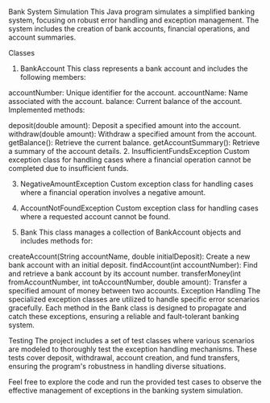 Bank System Simulation
This Java program simulates a simplified banking system, focusing on robust error handling and exception management. The system includes the creation of bank accounts, financial operations, and account summaries.

Classes
1. BankAccount
This class represents a bank account and includes the following members:

accountNumber: Unique identifier for the account.
accountName: Name associated with the account.
balance: Current balance of the account.
Implemented methods:

deposit(double amount): Deposit a specified amount into the account.
withdraw(double amount): Withdraw a specified amount from the account.
getBalance(): Retrieve the current balance.
getAccountSummary(): Retrieve a summary of the account details.
2. InsufficientFundsException
Custom exception class for handling cases where a financial operation cannot be completed due to insufficient funds.

3. NegativeAmountException
Custom exception class for handling cases where a financial operation involves a negative amount.

4. AccountNotFoundException
Custom exception class for handling cases where a requested account cannot be found.

5. Bank
This class manages a collection of BankAccount objects and includes methods for:

createAccount(String accountName, double initialDeposit): Create a new bank account with an initial deposit.
findAccount(int accountNumber): Find and retrieve a bank account by its account number.
transferMoney(int fromAccountNumber, int toAccountNumber, double amount): Transfer a specified amount of money between two accounts.
Exception Handling
The specialized exception classes are utilized to handle specific error scenarios gracefully. Each method in the Bank class is designed to propagate and catch these exceptions, ensuring a reliable and fault-tolerant banking system.

Testing
The project includes a set of test classes where various scenarios are modeled to thoroughly test the exception handling mechanisms. These tests cover deposit, withdrawal, account creation, and fund transfers, ensuring the program's robustness in handling diverse situations.

Feel free to explore the code and run the provided test cases to observe the effective management of exceptions in the banking system simulation.
